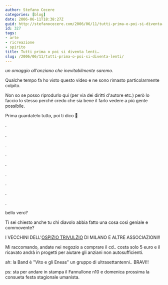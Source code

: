 ```yaml
---
author: Stefano Cecere
categories: [blog]
date: 2006-06-11T18:38:27Z
guid: http://stefanocecere.com/2006/06/11/tutti-prima-o-poi-si-diventa-lenti/
id: 327
tags:
- arte
- ricreazione
- spirito
title: Tutti prima o poi si diventa lenti…
slug: /2006/06/11/tutti-prima-o-poi-si-diventa-lenti/
---
```


_un omaggio all'anziano che inevitabilmente saremo._

Qualche tempo fa ho visto questo video e ne sono rimasto particolarmente colpito.
  
Non so se posso riprodurlo qui (per via dei diritti d'autore etc.) però lo faccio lo stesso perché credo che sia bene il farlo vedere a più gente possibile.

Prima guardatelo tutto, poi ti dico 🙂

.
  
.
  
.
  
.
  
.
  
.
  
.
  
.
  
.
  
bello vero?
  
Ti sei chiesto anche tu chi diavolo abbia fatto una cosa così geniale e commovente?

I VECCHINI DELL'[OSPIZIO TRIVULZIO](http://www.pioalbergotrivulzio.it/) DI MILANO E ALTRE ASSOCIAZIONI!!

Mi raccomando, andate nei negozio a comprare il cd.. costa solo 5 euro e il ricavato andrà in progetti per aiutare gli anziani non autosufficienti.

ah: la Band è "Vito e gli Eneas" un gruppo di ultrasettantenni.. BRAVI!!

ps: sta per andare in stampa il Fannullone n10 e domenica prossima la consueta festa stagionale umanista.